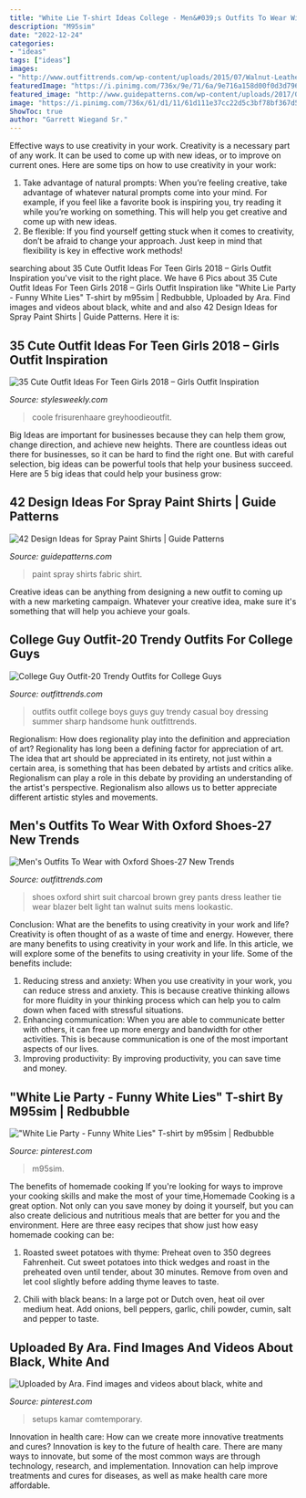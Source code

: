 ```yaml
---
title: "White Lie T-shirt Ideas College - Men&#039;s Outfits To Wear With Oxford Shoes-27 New Trends"
description: "M95sim"
date: "2022-12-24"
categories:
- "ideas"
tags: ["ideas"]
images:
- "http://www.outfittrends.com/wp-content/uploads/2015/07/Walnut-Leather-Oxford-Shoes.jpg"
featuredImage: "https://i.pinimg.com/736x/9e/71/6a/9e716a158d00f0d3d7965b5a57a38337.jpg"
featured_image: "http://www.guidepatterns.com/wp-content/uploads/2017/01/Fabric-Spray-Paint-for-T-Shirts.jpg"
image: "https://i.pinimg.com/736x/61/d1/11/61d111e37cc22d5c3bf78bf367d5714c.jpg"
ShowToc: true
author: "Garrett Wiegand Sr."
---
```



Effective ways to use creativity in your work.
Creativity is a necessary part of any work. It can be used to come up with new ideas, or to improve on current ones. Here are some tips on how to use creativity in your work: 
1. Take advantage of natural prompts: When you’re feeling creative, take advantage of whatever natural prompts come into your mind. For example, if you feel like a favorite book is inspiring you, try reading it while you’re working on something. This will help you get creative and come up with new ideas. 
2. Be flexible: If you find yourself getting stuck when it comes to creativity, don’t be afraid to change your approach. Just keep in mind that flexibility is key in effective work methods! 

	

		
searching about 35 Cute Outfit Ideas For Teen Girls 2018 – Girls Outfit Inspiration you've visit to the right place. We have 6 Pics about 35 Cute Outfit Ideas For Teen Girls 2018 – Girls Outfit Inspiration like &quot;White Lie Party - Funny White Lies&quot; T-shirt by m95sim | Redbubble, Uploaded by Ara. Find images and videos about black, white and and also 42 Design Ideas for Spray Paint Shirts | Guide Patterns. Here it is:
		
    
## 35 Cute Outfit Ideas For Teen Girls 2018 – Girls Outfit Inspiration

<img loading=lazy src="http://stylesweekly.com/wp-content/uploads/2016/12/outfits-ideas-for-teen-girls-12.jpg" onerror="this.onerror=null;this.src='https://tse1.mm.bing.net/th?id=OIP.HqyRMZLUlwclG1qq7xnc3QHaJM&amp;pid=15.1';" alt="35 Cute Outfit Ideas For Teen Girls 2018 – Girls Outfit Inspiration">

_Source: stylesweekly.com_

>coole frisurenhaare greyhoodieoutfit. 

	

Big Ideas are important for businesses because they can help them grow, change direction, and achieve new heights. There are countless ideas out there for businesses, so it can be hard to find the right one. But with careful selection, big ideas can be powerful tools that help your business succeed. Here are 5 big ideas that could help your business grow: 

    
## 42 Design Ideas For Spray Paint Shirts | Guide Patterns

<img loading=lazy src="http://www.guidepatterns.com/wp-content/uploads/2017/01/Fabric-Spray-Paint-for-T-Shirts.jpg" onerror="this.onerror=null;this.src='https://tse3.mm.bing.net/th?id=OIP.IToEa96Iw0sz7_OwrabaYgAAAA&amp;pid=15.1';" alt="42 Design Ideas for Spray Paint Shirts | Guide Patterns">

_Source: guidepatterns.com_

>paint spray shirts fabric shirt. 

	

Creative ideas can be anything from designing a new outfit to coming up with a new marketing campaign. Whatever your creative idea, make sure it's something that will help you achieve your goals.

    
## College Guy Outfit-20 Trendy Outfits For College Guys

<img loading=lazy src="http://www.outfittrends.com/wp-content/uploads/2015/11/fb6acd299f7724629c790272b22e6362.jpg" onerror="this.onerror=null;this.src='https://tse2.mm.bing.net/th?id=OIP.6yj1RP0So5Phtp2ap9FpzAHaLH&amp;pid=15.1';" alt="College Guy Outfit-20 Trendy Outfits for College Guys">

_Source: outfittrends.com_

>outfits outfit college boys guys guy trendy casual boy dressing summer sharp handsome hunk outfittrends. 

	

Regionalism: How does regionality play into the definition and appreciation of art?
Regionality has long been a defining factor for appreciation of art. The idea that art should be appreciated in its entirety, not just within a certain area, is something that has been debated by artists and critics alike. Regionalism can play a role in this debate by providing an understanding of the artist's perspective. Regionalism also allows us to better appreciate different artistic styles and movements.

    
## Men&#039;s Outfits To Wear With Oxford Shoes-27 New Trends

<img loading=lazy src="http://www.outfittrends.com/wp-content/uploads/2015/07/Walnut-Leather-Oxford-Shoes.jpg" onerror="this.onerror=null;this.src='https://tse2.mm.bing.net/th?id=OIP.fNkMAI9RZ7nQQvofdAJ3qwHaLH&amp;pid=15.1';" alt="Men&#039;s Outfits To Wear with Oxford Shoes-27 New Trends">

_Source: outfittrends.com_

>shoes oxford shirt suit charcoal brown grey pants dress leather tie wear blazer belt light tan walnut suits mens lookastic. 

	

Conclusion: What are the benefits to using creativity in your work and life?
Creativity is often thought of as a waste of time and energy. However, there are many benefits to using creativity in your work and life. In this article, we will explore some of the benefits to using creativity in your life. Some of the benefits include: 
1) Reducing stress and anxiety: When you use creativity in your work, you can reduce stress and anxiety. This is because creative thinking allows for more fluidity in your thinking process which can help you to calm down when faced with stressful situations. 
2) Enhancing communication: When you are able to communicate better with others, it can free up more energy and bandwidth for other activities. This is because communication is one of the most important aspects of our lives. 
3) Improving productivity: By improving productivity, you can save time and money.

    
## &quot;White Lie Party - Funny White Lies&quot; T-shirt By M95sim | Redbubble

<img loading=lazy src="https://i.pinimg.com/736x/9e/71/6a/9e716a158d00f0d3d7965b5a57a38337.jpg" onerror="this.onerror=null;this.src='https://tse1.mm.bing.net/th?id=OIP.MkVxUEchAD_ED37g5zlCKgHaJ3&amp;pid=15.1';" alt="&quot;White Lie Party - Funny White Lies&quot; T-shirt by m95sim | Redbubble">

_Source: pinterest.com_

>m95sim. 

	

The benefits of homemade cooking
If you're looking for ways to improve your cooking skills and make the most of your time,Homemade Cooking is a great option. Not only can you save money by doing it yourself, but you can also create delicious and nutritious meals that are better for you and the environment. Here are three easy recipes that show just how easy homemade cooking can be: 
1. Roasted sweet potatoes with thyme: Preheat oven to 350 degrees Fahrenheit. Cut sweet potatoes into thick wedges and roast in the preheated oven until tender, about 30 minutes. Remove from oven and let cool slightly before adding thyme leaves to taste. 

2. Chili with black beans: In a large pot or Dutch oven, heat oil over medium heat. Add onions, bell peppers, garlic, chili powder, cumin, salt and pepper to taste.

    
## Uploaded By Ara. Find Images And Videos About Black, White And

<img loading=lazy src="https://i.pinimg.com/736x/61/d1/11/61d111e37cc22d5c3bf78bf367d5714c.jpg" onerror="this.onerror=null;this.src='https://tse2.mm.bing.net/th?id=OIP.iHZWRGo4dXXFWcpO-0M_PgHaHU&amp;pid=15.1';" alt="Uploaded by Ara. Find images and videos about black, white and">

_Source: pinterest.com_

>setups kamar comtemporary. 

	

Innovation in health care: How can we create more innovative treatments and cures?
Innovation is key to the future of health care. There are many ways to innovate, but some of the most common ways are through technology, research, and implementation. Innovation can help improve treatments and cures for diseases, as well as make health care more affordable.

